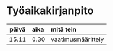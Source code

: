 # Työaikakirjanpito

| päivä | aika | mitä tein  |
| :----:|:-----| :-----|
| 15.11 | 0.30    | vaatimusmäärittely |
